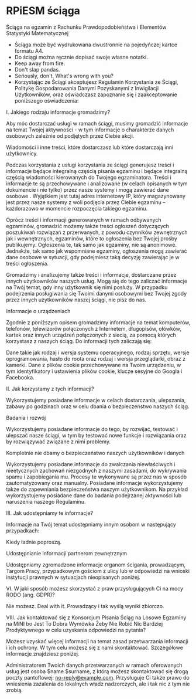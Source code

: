 # RPiESM ściąga
Ściąga na egzamin z Rachunku Prawdopodobieństwa i Elementów Statystyki Matematycznej

- Ściąga może być wydrukowana dwustronnie na pojedyńczej kartce formatu A4.
- Do ściągi można ręcznie dopisać swoje własne notatki.
- Keep away from fire.
- Don't slap pandas.
- Seriously, don't. What's wrong with you?
- Korzystając ze Ściągi akceptujesz Regulamin Korzystania ze Ściągi, Politykę Gospodarowania Danymi Pozyskanymi z Inwigilacji Użytkowników, oraz oświadczasz zapoznanie się i zaakceptowanie poniższego oświadczenia:

I. Jakiego rodzaju informacje gromadzimy?

Aby móc dostarczać usługi w ramach ściągi, musimy gromadzić informacje na temat Twojej aktywności - w tym informacje o charakterze danych osobowych zależnie od podjętych przez Ciebie akcji.

Wiadomości i inne treści, które dostarczasz lub które dostarczają inni użytkownicy.

Podczas korzystania z usługi korzystania ze ściągi generujesz treści i informacje będące integralną częścią pisania egzaminu i będące integralną częścią wiadomości kierowanych do Twojego egzaminatora. Treści i informacje te są przechowywane i analizowane (w celach opisanych w tym dokumencie i nie tylko) przez nasze systemy i mogą zawierać dane osobowe . Wyjątkiem jest tutaj adres internetowy IP, który magazynowany jest przez nasze systemy z woli podjęcia przez Ciebie egzaminu – każdorazowo w momencie rozpoczęcia takiego egzaminu.

Oprócz treści i informacji generowanych w ramach odbywanych egzaminów, gromadzić możemy także treści ogłoszeń dotyczących poszukiwań rozwiązań z przerwanych, z powodu czynników zewnętrznych jak i wewnętrznych, egzaminów, które to ogłoszenia bez Twojej prośby publikujemy. Ogłoszenia te, tak samo jak egzaminy, nie są anonimowe. Jednakże, tak samo jak wspomniane egzaminy, ogłoszenia mogą zawierać dane osobowe w sytuacji, gdy podejmiesz taką decyzję zawierając je w treści ogłoszenia.

Gromadzimy i analizujemy także treści i informacje, dostarczane przez innych użytkowników naszych usług. Mogą się do tego zaliczać informacje na Twój temat, gdy inny użytkownik się nimi posłuży. W przypadku podejrzenia posługiwania się Twoimi danymi osobowymi bez Twojej zgody przez innych użytkowników naszej ściągi, nie pisz do nas.

Informacje o urządzeniach

Zgodnie z poniższym opisem gromadzimy informacje na temat komputerów, telefonów, telewizorów połączonych z Internetem, długopisów, ołówków, kartek oraz innych urządzeń połączonych z siecią, za pomocą których korzystasz z naszych ściąg. Do informacji tych zaliczają się:

Dane takie jak rodzaj i wersja systemu operacyjnego, rodzaj sprzętu, wersje oprogramowania, hasło do roota oraz rodzaj i wersja przeglądarki, obraz z kamerki.
Dane z plików cookie przechowywane na Twoim urządzeniu, w tym identyfikatory i ustawienia plików cookie, klucze sesyjne do Googla i Facebooka. 

II. Jak korzystamy z tych informacji?

Wykorzystujemy posiadane informacje w celach dostarczania, ulepszania, zabawy po godzinach oraz w celu dbania o bezpieczeństwo naszych ściąg.

Badania i rozwój

Wykorzystujemy posiadane informacje do tego, by rozwijać, testować i ulepszać nasze ściągi, w tym by testować nowe funkcje i rozwiązania oraz by rozwiązywać związane z nimi problemy.

Kompletnie nie dbamy o bezpieczeństwo naszych użytkowników i danych

Wykorzystujemy posiadane informacje do zwalczania niewłaściwych i nieetycznych zachowań niezgodnych z naszymi zasadami, do wykrywania spamu i zapobiegania mu. Procesy te wykonywane są przez nas w sposób zautomatyzowany oraz manualny. Posiadane informacje wykorzystujemy także do zapewniania bezpieczeństwa naszym użytkownikom. Na przykład wykorzystujemy posiadane dane do badania podejrzanej aktywności lub naruszenia naszego Regulaminu.

III. Jak udostępniamy te informacje?

Informacje na Twój temat udostępniamy innym osobom w następujący przypadkach:

Kiedy ładnie poproszą.

Udostępnianie informacji partnerom zewnętrznym

Udostępniamy zgromadzone informacje organom ścigania, prowadzącym, Targom Pracy, przypadkowym gościom z ulicy lub w odpowiedzi na wnioski instytucji prawnych w sytuacjach nieopisanych poniżej.

VI. W jaki sposób możesz skorzystać z praw przysługujących Ci na mocy RODO (ang. GDPR)?

Nie możesz. Deal with it. Prowadzący i tak wyślą wyniki zbiorczo.

VIII. Jak kontaktować się z Konsorcjum Pisania Ściąg na Losowe Egzaminy na MiNI bo Jest To Dobra Wymówka Żeby Nie Robić Nic Bardziej Prodyktywnego w celu uzyskania odpowiedzi na pytania?

Możesz uzyskać więcej informacji na temat zasad przetwarzania informacji i ich ochrony. W tym celu możesz się z nami skontaktować. Szczegółowe informacje znajdziesz poniżej.

Administratorem Twoich danych przetwarzanych w ramach oferowanych usług jest osoba $name $surname, z którą możesz skontaktować się drogą poczty pantoflowej: no-reply@example.com. Przysługuje Ci także prawo do wniesienia zażalenia do lokalnych władz nadzorczych, ale i tak nic z tym nie zrobią.
